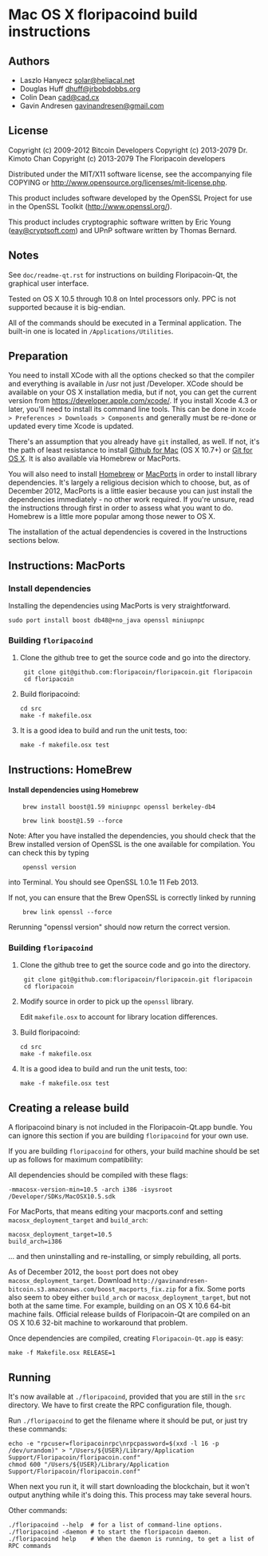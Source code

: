 Mac OS X floripacoind build instructions
====================================

Authors
-------

* Laszlo Hanyecz <solar@heliacal.net>
* Douglas Huff <dhuff@jrbobdobbs.org>
* Colin Dean <cad@cad.cx>
* Gavin Andresen <gavinandresen@gmail.com>

License
-------

Copyright (c) 2009-2012 Bitcoin Developers
Copyright (c) 2013-2079 Dr. Kimoto Chan
Copyright (c) 2013-2079 The Floripacoin developers

Distributed under the MIT/X11 software license, see the accompanying
file COPYING or http://www.opensource.org/licenses/mit-license.php.

This product includes software developed by the OpenSSL Project for use in
the OpenSSL Toolkit (http://www.openssl.org/).

This product includes cryptographic software written by
Eric Young (eay@cryptsoft.com) and UPnP software written by Thomas Bernard.

Notes
-----

See `doc/readme-qt.rst` for instructions on building Floripacoin-Qt, the
graphical user interface.

Tested on OS X 10.5 through 10.8 on Intel processors only. PPC is not
supported because it is big-endian.

All of the commands should be executed in a Terminal application. The
built-in one is located in `/Applications/Utilities`.

Preparation
-----------

You need to install XCode with all the options checked so that the compiler
and everything is available in /usr not just /Developer. XCode should be
available on your OS X installation media, but if not, you can get the
current version from https://developer.apple.com/xcode/. If you install
Xcode 4.3 or later, you'll need to install its command line tools. This can
be done in `Xcode > Preferences > Downloads > Components` and generally must
be re-done or updated every time Xcode is updated.

There's an assumption that you already have `git` installed, as well. If
not, it's the path of least resistance to install [Github for Mac](https://mac.github.com/)
(OS X 10.7+) or
[Git for OS X](https://code.google.com/p/git-osx-installer/). It is also
available via Homebrew or MacPorts.

You will also need to install [Homebrew](http://mxcl.github.io/homebrew/)
or [MacPorts](https://www.macports.org/) in order to install library
dependencies. It's largely a religious decision which to choose, but, as of
December 2012, MacPorts is a little easier because you can just install the
dependencies immediately - no other work required. If you're unsure, read
the instructions through first in order to assess what you want to do.
Homebrew is a little more popular among those newer to OS X.

The installation of the actual dependencies is covered in the Instructions
sections below.

Instructions: MacPorts
----------------------

### Install dependencies

Installing the dependencies using MacPorts is very straightforward.

    sudo port install boost db48@+no_java openssl miniupnpc

### Building `floripacoind`

1. Clone the github tree to get the source code and go into the directory.

        git clone git@github.com:floripacoin/floripacoin.git floripacoin
        cd floripacoin

2.  Build floripacoind:

        cd src
        make -f makefile.osx

3.  It is a good idea to build and run the unit tests, too:

        make -f makefile.osx test

Instructions: HomeBrew
----------------------

#### Install dependencies using Homebrew

        brew install boost@1.59 miniupnpc openssl berkeley-db4
        
        brew link boost@1.59 --force
Note: After you have installed the dependencies, you should check that the Brew installed version of OpenSSL is the one available for compilation. You can check this by typing

        openssl version

into Terminal. You should see OpenSSL 1.0.1e 11 Feb 2013.

If not, you can ensure that the Brew OpenSSL is correctly linked by running

        brew link openssl --force

Rerunning "openssl version" should now return the correct version.

### Building `floripacoind`

1. Clone the github tree to get the source code and go into the directory.

        git clone git@github.com:floripacoin/floripacoin.git floripacoin
        cd floripacoin

2.  Modify source in order to pick up the `openssl` library.

    Edit `makefile.osx` to account for library location differences. 
    
3.  Build floripacoind:

        cd src
        make -f makefile.osx

4.  It is a good idea to build and run the unit tests, too:

        make -f makefile.osx test

Creating a release build
------------------------

A floripacoind binary is not included in the Floripacoin-Qt.app bundle. You can ignore
this section if you are building `floripacoind` for your own use.

If you are building `floripacoind` for others, your build machine should be set up
as follows for maximum compatibility:

All dependencies should be compiled with these flags:

    -mmacosx-version-min=10.5 -arch i386 -isysroot /Developer/SDKs/MacOSX10.5.sdk

For MacPorts, that means editing your macports.conf and setting
`macosx_deployment_target` and `build_arch`:

    macosx_deployment_target=10.5
    build_arch=i386

... and then uninstalling and re-installing, or simply rebuilding, all ports.

As of December 2012, the `boost` port does not obey `macosx_deployment_target`.
Download `http://gavinandresen-bitcoin.s3.amazonaws.com/boost_macports_fix.zip`
for a fix. Some ports also seem to obey either `build_arch` or
`macosx_deployment_target`, but not both at the same time. For example, building
on an OS X 10.6 64-bit machine fails. Official release builds of Floripacoin-Qt are
compiled on an OS X 10.6 32-bit machine to workaround that problem.

Once dependencies are compiled, creating `Floripacoin-Qt.app` is easy:

    make -f Makefile.osx RELEASE=1

Running
-------

It's now available at `./floripacoind`, provided that you are still in the `src`
directory. We have to first create the RPC configuration file, though.

Run `./floripacoind` to get the filename where it should be put, or just try these
commands:

    echo -e "rpcuser=floripacoinrpc\nrpcpassword=$(xxd -l 16 -p /dev/urandom)" > "/Users/${USER}/Library/Application Support/Floripacoin/floripacoin.conf"
    chmod 600 "/Users/${USER}/Library/Application Support/Floripacoin/floripacoin.conf"

When next you run it, it will start downloading the blockchain, but it won't
output anything while it's doing this. This process may take several hours.

Other commands:

    ./floripacoind --help  # for a list of command-line options.
    ./floripacoind -daemon # to start the floripacoin daemon.
    ./floripacoind help    # When the daemon is running, to get a list of RPC commands
